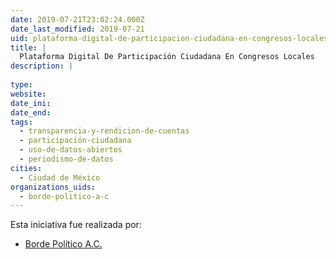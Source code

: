 ```yaml
---
date: 2019-07-21T23:02:24.000Z
date_last_modified: 2019-07-21
uid: plataforma-digital-de-participacion-ciudadana-en-congresos-locales
title: |
  Plataforma Digital De Participación Ciudadana En Congresos Locales
description: |
  
type: 
website: 
date_ini: 
date_end: 
tags:
  - transparencia-y-rendicion-de-cuentas
  - participación-ciudadana
  - uso-de-datos-abiertos
  - periodismo-de-datos
cities: 
  - Ciudad de México
organizations_uids:
  - borde-politico-a-c
---
```


Esta iniciativa fue realizada por:

- [Borde Político A.C.](/organizaciones/borde-politico-a-c)

